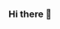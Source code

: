 ### Hi there 👋

<!--
**iamjayk/iamjayk** is a ✨ _special_ ✨ repository because its `README.md` (this file) appears on your GitHub profile.

Here are some ideas to get you started:

- 🔭 I’m currently working on Atlassian cloud platform
- 🌱 I’m currently learning to play an electric guitar on Rocksmith
- 👯 I’m looking to collaborate on any open-source react libraries
- 💬 Ask me about closures in JavaScript
- 📫 How to reach me: ajay8293@gmail.com
- 😄 Pronouns: he/him
-->
